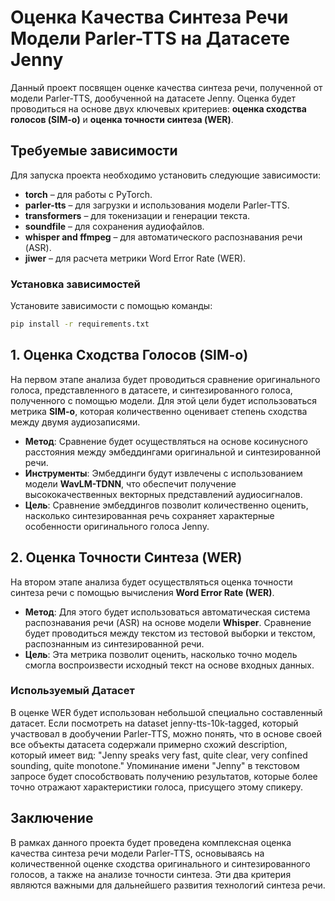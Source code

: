 # Оценка Качества Синтеза Речи Модели Parler-TTS на Датасете Jenny

Данный проект посвящен оценке качества синтеза речи, полученной от модели Parler-TTS, дообученной на датасете Jenny. Оценка будет проводиться на основе двух ключевых критериев: **оценка сходства голосов (SIM-o)** и **оценка точности синтеза (WER)**.

## Требуемые зависимости

Для запуска проекта необходимо установить следующие зависимости:

- **torch** – для работы с PyTorch.
- **parler-tts** – для загрузки и использования модели Parler-TTS.
- **transformers** – для токенизации и генерации текста.
- **soundfile** – для сохранения аудиофайлов.
- **whisper and ffmpeg** – для автоматического распознавания речи (ASR).
- **jiwer** – для расчета метрики Word Error Rate (WER).

### Установка зависимостей

Установите зависимости с помощью команды:

```bash
pip install -r requirements.txt
```

## 1. Оценка Сходства Голосов (SIM-o)

На первом этапе анализа будет проводиться сравнение оригинального голоса, представленного в датасете, и синтезированного голоса, полученного с помощью модели. Для этой цели будет использоваться метрика **SIM-o**, которая количественно оценивает степень сходства между двумя аудиозаписями. 

- **Метод**: Сравнение будет осуществляться на основе косинусного расстояния между эмбеддингами оригинальной и синтезированной речи.
- **Инструменты**: Эмбеддинги будут извлечены с использованием модели **WavLM-TDNN**, что обеспечит получение высококачественных векторных представлений аудиосигналов.
- **Цель**: Сравнение эмбеддингов позволит количественно оценить, насколько синтезированная речь сохраняет характерные особенности оригинального голоса Jenny.

## 2. Оценка Точности Синтеза (WER)

На втором этапе анализа будет осуществляться оценка точности синтеза речи с помощью вычисления **Word Error Rate (WER)**. 

- **Метод**: Для этого будет использоваться автоматическая система распознавания речи (ASR) на основе модели **Whisper**. Сравнение будет проводиться между текстом из тестовой выборки и текстом, распознанным из синтезированной речи.
- **Цель**: Эта метрика позволит оценить, насколько точно модель смогла воспроизвести исходный текст на основе входных данных.

### Используемый Датасет

В оценке WER будет использован небольшой специально составленный датасет.
Если посмотреть на dataset jenny-tts-10k-tagged, который участвовал в дообучении Parler-TTS, можно понять, что в основе своей все объекты датасета содержали примерно схожий description, который имеет вид: "Jenny speaks very fast, quite clear, very confined sounding, quite monotone." Упоминание имени "Jenny" в текстовом запросе будет способствовать получению результатов, которые более точно отражают характеристики голоса, присущего этому спикеру.

## Заключение

В рамках данного проекта будет проведена комплексная оценка качества синтеза речи модели Parler-TTS, основываясь на количественной оценке сходства оригинального и синтезированного голосов, а также на анализе точности синтеза. Эти два критерия являются важными для дальнейшего развития технологий синтеза речи.
